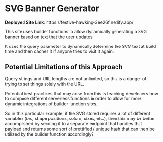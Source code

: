 # SVG Banner Generator

**Deployed Site Link**: https://festive-hawking-3ee26f.netlify.app/

This site uses builder functions to allow dynamically generating a SVG banner based on text that the user updates.

It uses the query parameter to dynamically determine the SVG text at build time and then caches it if anyone tries to visit it again.

## Potential Limitations of this Approach

Query strings and URL lengths are not unlimited, so this is a danger of trying to set things solely with the URL.

Potential best practices that may arise from this is teaching developers how to compose different serverless functions in order to allow for more dynamic integrations of builder function sites.

So in this particular example, if the SVG stored requires a lot of different variables (i.e., shape positions, colors, sizes, etc.), then this may be better accomplished by sending it to a separate endpoint that handles that payload and returns some sort of prettified / unique hash that can then be utilized by the builder function accordingly?
